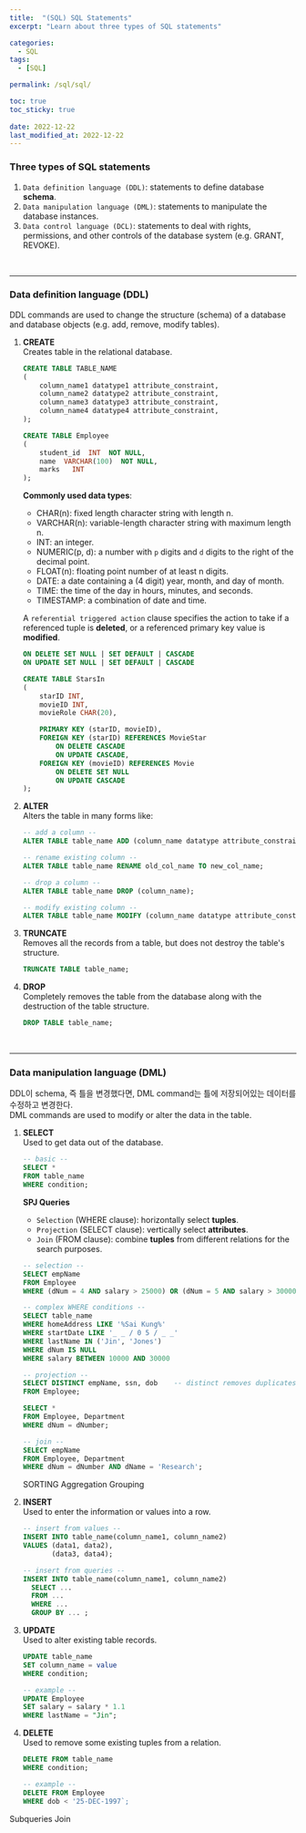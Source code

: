```yaml
---
title:  "(SQL) SQL Statements"
excerpt: "Learn about three types of SQL statements"

categories:
  - SQL
tags:
  - [SQL]

permalink: /sql/sql/

toc: true
toc_sticky: true
 
date: 2022-12-22
last_modified_at: 2022-12-22
---
```


### **Three types of SQL statements**
1. `Data definition language (DDL)`: statements to define database **schema**.
2. `Data manipulation language (DML)`: statements to manipulate the database instances.
3. `Data control language (DCL)`: statements to deal with rights, permissions, and other controls of the database system (e.g. GRANT, REVOKE).

<br>

---

### **Data definition language (DDL)**
DDL commands are used to change the structure (schema) of a database and database objects (e.g. add, remove, modify tables).

1. **CREATE**  
   Creates table in the relational database.
   ```sql
   CREATE TABLE TABLE_NAME
   (
       column_name1 datatype1 attribute_constraint,
       column_name2 datatype2 attribute_constraint,
       column_name3 datatype3 attribute_constraint,
       column_name4 datatype4 attribute_constraint,
   );

   CREATE TABLE Employee
   (
       student_id  INT  NOT NULL,
       name  VARCHAR(100)  NOT NULL,
       marks   INT
   );
   ```
   **Commonly used data types**:
   - CHAR(n): fixed length character string with length n.
   - VARCHAR(n): variable-length character string with maximum length n.
   - INT: an integer.
   - NUMERIC(p, d): a number with `p` digits and `d` digits to the right of the decimal point.
   - FLOAT(n): floating point number of at least n digits.
   - DATE: a date containing a (4 digit) year, month, and day of month.
   - TIME: the time of the day in hours, minutes, and seconds.
   - TIMESTAMP: a combination of date and time.

    A `referential triggered action` clause specifies the action to take if a referenced tuple is **deleted**, or a referenced primary key value is **modified**.
    ```sql
    ON DELETE SET NULL | SET DEFAULT | CASCADE
    ON UPDATE SET NULL | SET DEFAULT | CASCADE

    CREATE TABLE StarsIn
    (
        starID INT,
        movieID INT,
        movieRole CHAR(20),

        PRIMARY KEY (starID, movieID),
        FOREIGN KEY (starID) REFERENCES MovieStar
            ON DELETE CASCADE
            ON UPDATE CASCADE,
        FOREIGN KEY (movieID) REFERENCES Movie
            ON DELETE SET NULL
            ON UPDATE CASCADE
    );
    ```

2. **ALTER**  
   Alters the table in many forms like:
   ```sql
   -- add a column --
   ALTER TABLE table_name ADD (column_name datatype attribute_constraint);

   -- rename existing column --
   ALTER TABLE table_name RENAME old_col_name TO new_col_name;

   -- drop a column --
   ALTER TABLE table_name DROP (column_name);

   -- modify existing column --
   ALTER TABLE table_name MODIFY (column_name datatype attribute_constraint);
   ```

3. **TRUNCATE**  
   Removes all the records from a table, but does not destroy the table's structure.
   ```sql
   TRUNCATE TABLE table_name;
   ```

4. **DROP**  
   Completely removes the table from the database along with the destruction of the table structure.
   ```sql
   DROP TABLE table_name;
   ```

<br>

---
### **Data manipulation language (DML)**
DDL이 schema, 즉 틀을 변경했다면, DML command는 틀에 저장되어있는 데이터를 수정하고 변경한다.  
DML commands are used to modify or alter the data in the table.

1. **SELECT**  
   Used to get data out of the database.
   ```sql
   -- basic --
   SELECT *
   FROM table_name
   WHERE condition;
   ```
   **SPJ Queries**  
   - `Selection` (WHERE clause): horizontally select **tuples**.
   - `Projection` (SELECT clause): vertically select **attributes**.
   - `Join` (FROM clause): combine **tuples** from different relations for the search purposes.
   ```sql
   -- selection --
   SELECT empName
   FROM Employee
   WHERE (dNum = 4 AND salary > 25000) OR (dNum = 5 AND salary > 30000);

   -- complex WHERE conditions --
   SELECT table_name
   WHERE homeAddress LIKE '%Sai Kung%'
   WHERE startDate LIKE '_ _ / 0 5 / _ _'
   WHERE lastName IN ('Jin', 'Jones')
   WHERE dNum IS NULL
   WHERE salary BETWEEN 10000 AND 30000

   -- projection --
   SELECT DISTINCT empName, ssn, dob    -- distinct removes duplicates --
   FROM Employee;

   SELECT *
   FROM Employee, Department
   WHERE dNum = dNumber;

   -- join --
   SELECT empName
   FROM Employee, Department
   WHERE dNum = dNumber AND dName = 'Research';
   ```

   SORTING
   Aggregation
   Grouping


2. **INSERT**  
   Used to enter the information or values into a row.
   ```sql
   -- insert from values --
   INSERT INTO table_name(column_name1, column_name2)
   VALUES (data1, data2),
          (data3, data4);
   
   -- insert from queries --
   INSERT INTO table_name(column_name1, column_name2)
     SELECT ...
     FROM ...
     WHERE ...
     GROUP BY ... ;
   ```
3. **UPDATE**  
   Used to alter existing table records.
   ```sql
   UPDATE table_name
   SET column_name = value
   WHERE condition;

   -- example --
   UPDATE Employee
   SET salary = salary * 1.1
   WHERE lastName = "Jin";
   ```

4. **DELETE**  
   Used to remove some existing tuples from a relation.
   ```sql
   DELETE FROM table_name
   WHERE condition;

   -- example --
   DELETE FROM Employee
   WHERE dob < '25-DEC-1997`;
   ```

Subqueries
Join
